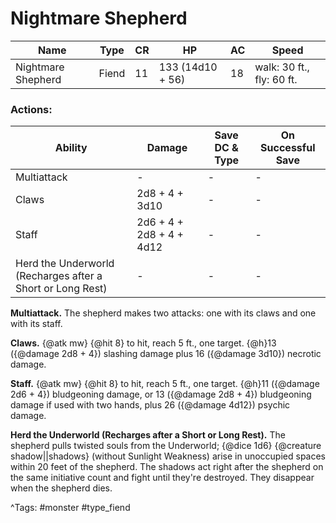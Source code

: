 # Nightmare Shepherd

| Name | Type | CR | HP | AC | Speed |
|------|------|----|----|----|-------|
| Nightmare Shepherd | Fiend | 11 | 133 (14d10 + 56) | 18 | walk: 30 ft., fly: 60 ft. |

### Actions:

| Ability | Damage | Save DC & Type | On Successful Save |
|---------|--------|----------------|--------------------|
| Multiattack | - | - | - |
| Claws | 2d8 + 4 + 3d10 | - | - |
| Staff | 2d6 + 4 + 2d8 + 4 + 4d12 | - | - |
| Herd the Underworld (Recharges after a Short or Long Rest) | - | - | - |


**Multiattack.** The shepherd makes two attacks: one with its claws and one with its staff.

**Claws.** {@atk mw} {@hit 8} to hit, reach 5 ft., one target. {@h}13 ({@damage 2d8 + 4}) slashing damage plus 16 ({@damage 3d10}) necrotic damage.

**Staff.** {@atk mw} {@hit 8} to hit, reach 5 ft., one target. {@h}11 ({@damage 2d6 + 4}) bludgeoning damage, or 13 ({@damage 2d8 + 4}) bludgeoning damage if used with two hands, plus 26 ({@damage 4d12}) psychic damage.

**Herd the Underworld (Recharges after a Short or Long Rest).** The shepherd pulls twisted souls from the Underworld; {@dice 1d6} {@creature shadow||shadows} (without Sunlight Weakness) arise in unoccupied spaces within 20 feet of the shepherd. The shadows act right after the shepherd on the same initiative count and fight until they're destroyed. They disappear when the shepherd dies.

^Tags: #monster #type_fiend